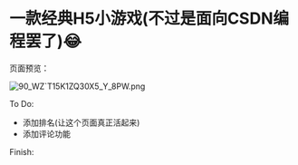 # 一款经典H5小游戏(不过是面向CSDN编程罢了)😂

页面预览：
<p align="center">

![90_WZ`T15K1ZQ30X5_Y_8PW.png](https://7.dusays.com/2021/04/01/83411549eb009.png)

</p>

To Do:
* 添加排名(让这个页面真正活起来)
* 添加评论功能


Finish: